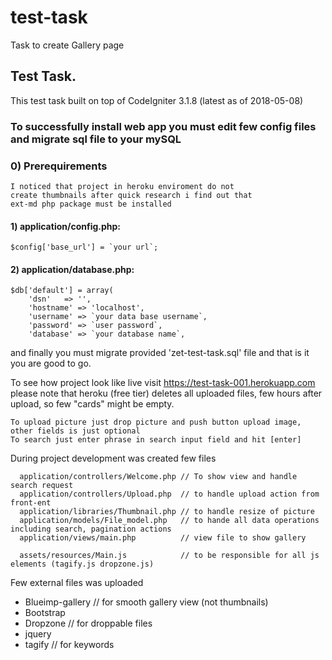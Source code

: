 # test-task
Task to create Gallery page

## Test Task. 

This test task built on top of CodeIgniter 3.1.8 (latest as of 2018-05-08)

### To successfully install web app you must edit few config files and migrate sql file to your mySQL

### 0) Prerequirements 
```
I noticed that project in heroku enviroment do not 
create thumbnails after quick research i find out that 
ext-md php package must be installed 
```

#### 1) application/config.php:
```
$config['base_url'] = `your url`;
```

#### 2) application/database.php:
```
$db['default'] = array(
	'dsn'	=> '',
	'hostname' => 'localhost',
	'username' => `your data base username`,
	'password' => `user password`,
	'database' => `your database name`,
```

and finally you must migrate provided 'zet-test-task.sql' file and that is it you are good to go.

To see how project look like live visit https://test-task-001.herokuapp.com 
please note that heroku (free tier) deletes all uploaded files, few hours after upload, so few "cards" might be empty. 
```
To upload picture just drop picture and push button upload image, other fields is just optional
To search just enter phrase in search input field and hit [enter]
```

During project development was created few files 
```
  application/controllers/Welcome.php // To show view and handle search request 	
  application/controllers/Upload.php  // to handle upload action from front-ent
  application/libraries/Thumbnail.php // to handle resize of picture
  application/models/File_model.php   // to hande all data operations including search, pagination actions
  application/views/main.php          // view file to show gallery
  
  assets/resources/Main.js            // to be responsible for all js elements (tagify.js dropzone.js) 
```
Few external files was uploaded
- Blueimp-gallery // for smooth gallery view (not thumbnails)  
- Bootstrap
- Dropzone // for droppable files 
- jquery
- tagify  // for keywords 
  
